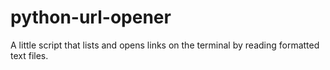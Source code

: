 # python-url-opener
A little script that lists and opens links on the terminal by reading formatted text files.
